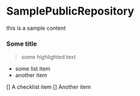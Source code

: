 # SamplePublicRepository

this is a sample content

### Some title 

> some highlighted text

- some list item
- another item

[] A checklist item
[] Another item

